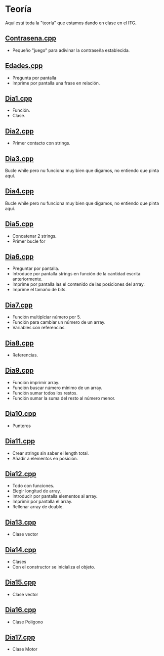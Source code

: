 # Teoría

Aquí está toda la "teoría" que estamos dando en clase en el ITG.

## [Contrasena.cpp](https://github.com/SagittariusITG/CPP/blob/main/Teoria/contrasena.cpp)

* Pequeño "juego" para adivinar la contraseña establecida.

## [Edades.cpp](https://github.com/SagittariusITG/CPP/blob/main/Teoria/edades.cpp)

* Pregunta por pantalla
* Imprime por pantalla una frase en relación.

## [Dia1.cpp](https://github.com/SagittariusITG/CPP/blob/main/Teoria/dia1.cpp)


* Función.
* Clase.

## [Dia2.cpp](https://github.com/SagittariusITG/CPP/blob/main/Teoria/Dia2.cpp)

* Primer contacto con strings.

## [Dia3.cpp](https://github.com/SagittariusITG/CPP/blob/main/Teoria/Dia3.cpp)

Bucle while pero nu funciona muy bien que digamos, no entiendo que pinta aquí.

## [Dia4.cpp](https://github.com/SagittariusITG/CPP/blob/main/Teoria/dia4.cpp)

Bucle while pero nu funciona muy bien que digamos, no entiendo que pinta aquí.

## [Dia5.cpp](https://github.com/SagittariusITG/CPP/blob/main/Teoria/dia5.cpp)

* Concatenar 2 strings.
* Primer bucle for

## [Dia6.cpp](https://github.com/SagittariusITG/CPP/blob/main/Teoria/Dia6.cpp)

* Preguntar por pantalla.
* Introduce por pantalla strings en función de la cantidad escrita anteriormente.
* Imprime por pantalla las el contenido de las posiciones del array.
* Imprime el tamaño de bits.

## [Dia7.cpp](https://github.com/SagittariusITG/CPP/blob/main/Teoria/Dia7.cpp)

* Función multiplciar número por 5.
* Función para cambiar un número de un array.
* Variables con referencias.

## [Dia8.cpp](https://github.com/SagittariusITG/CPP/blob/main/Teoria/Dia8.cpp)

* Referencias.

## [Dia9.cpp](https://github.com/SagittariusITG/CPP/blob/main/Teoria/Dia9.cpp)

* Función imprimir array.
* Función buscar número mínimo de un array.
* Función sumar todos los restos.
* Función sumar la suma del resto al número menor.

## [Dia10.cpp](https://github.com/SagittariusITG/CPP/blob/main/Teoria/Dia10.cpp)

* Punteros

## [Dia11.cpp](https://github.com/SagittariusITG/CPP/blob/main/Teoria/Dia11.cpp)

* Crear strings sin saber el length total.
* Añadir a elementos en posición.

## [Dia12.cpp](https://github.com/SagittariusITG/CPP/blob/main/Teoria/Dia12.cpp)

* Todo con funciones.
* Elegir longitud de array.
* Introducir por pantalla elementos al array.
* Imprimir por pantalla el array.
* Rellenar array de double.

## [Dia13.cpp](https://github.com/SagittariusITG/CPP/blob/main/Teoria/Dia13.cpp)

* Clase vector

## [Dia14.cpp](https://github.com/SagittariusITG/CPP/blob/main/Teoria/Dia14.cpp)

* Clases
* Con el constructor se inicializa el objeto.

## [Dia15.cpp](https://github.com/SagittariusITG/CPP/blob/main/Teoria/Dia15.cpp)

* Clase vector

## [Dia16.cpp](https://github.com/SagittariusITG/CPP/blob/main/Teoria/Dia16.cpp)

* Clase Poligono

## [Dia17.cpp](https://github.com/SagittariusITG/CPP/blob/main/Teoria/Dia17.cpp)

* Clase Motor